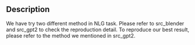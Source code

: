 ## Description
We have try two different method in NLG task.
Please refer to src_blender and src_gpt2 to check the reproduction detail.
To reproduce our best result, please refer to the method we mentioned in src_gpt2.
